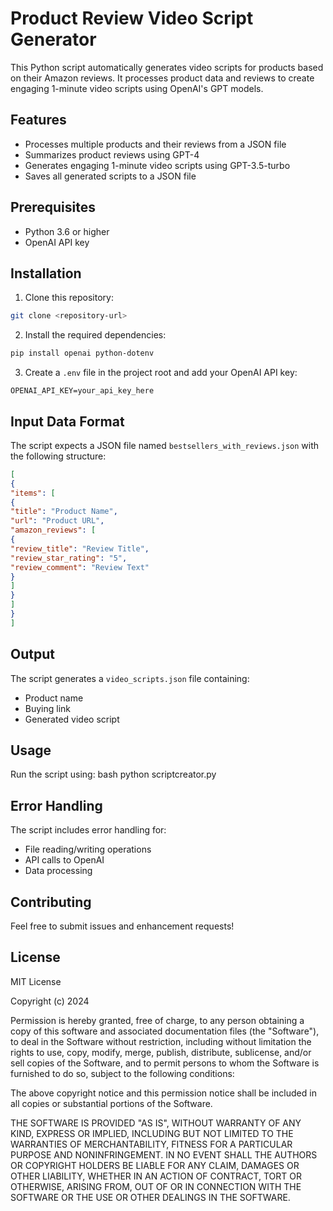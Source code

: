 # Product Review Video Script Generator

This Python script automatically generates video scripts for products based on their Amazon reviews. It processes product data and reviews to create engaging 1-minute video scripts using OpenAI's GPT models.

## Features

- Processes multiple products and their reviews from a JSON file
- Summarizes product reviews using GPT-4
- Generates engaging 1-minute video scripts using GPT-3.5-turbo
- Saves all generated scripts to a JSON file

## Prerequisites

- Python 3.6 or higher
- OpenAI API key

## Installation

1. Clone this repository:
```bash
git clone <repository-url>
```

2. Install the required dependencies:
```bash
pip install openai python-dotenv
```

3. Create a `.env` file in the project root and add your OpenAI API key:
```plaintext
OPENAI_API_KEY=your_api_key_here
```

## Input Data Format

The script expects a JSON file named `bestsellers_with_reviews.json` with the following structure:
```json
[
{
"items": [
{
"title": "Product Name",
"url": "Product URL",
"amazon_reviews": [
{
"review_title": "Review Title",
"review_star_rating": "5",
"review_comment": "Review Text"
}
]
}
]
}
]
```

## Output

The script generates a `video_scripts.json` file containing:
- Product name
- Buying link
- Generated video script

## Usage

Run the script using:
bash
python scriptcreator.py


## Error Handling

The script includes error handling for:
- File reading/writing operations
- API calls to OpenAI
- Data processing

## Contributing

Feel free to submit issues and enhancement requests!

## License

MIT License

Copyright (c) 2024

Permission is hereby granted, free of charge, to any person obtaining a copy
of this software and associated documentation files (the "Software"), to deal
in the Software without restriction, including without limitation the rights
to use, copy, modify, merge, publish, distribute, sublicense, and/or sell
copies of the Software, and to permit persons to whom the Software is
furnished to do so, subject to the following conditions:

The above copyright notice and this permission notice shall be included in all
copies or substantial portions of the Software.

THE SOFTWARE IS PROVIDED "AS IS", WITHOUT WARRANTY OF ANY KIND, EXPRESS OR
IMPLIED, INCLUDING BUT NOT LIMITED TO THE WARRANTIES OF MERCHANTABILITY,
FITNESS FOR A PARTICULAR PURPOSE AND NONINFRINGEMENT. IN NO EVENT SHALL THE
AUTHORS OR COPYRIGHT HOLDERS BE LIABLE FOR ANY CLAIM, DAMAGES OR OTHER
LIABILITY, WHETHER IN AN ACTION OF CONTRACT, TORT OR OTHERWISE, ARISING FROM,
OUT OF OR IN CONNECTION WITH THE SOFTWARE OR THE USE OR OTHER DEALINGS IN THE
SOFTWARE.
